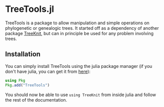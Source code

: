 # TreeTools.jl

TreeTools is a package to allow manipulation and simple operations on phylogenetic or genealogic trees. 
It started off as a dependency of another package [TreeKnit](https://github.com/PierreBarrat/TreeKnit.jl), but can in principle be used for any problem involving trees. 

## Installation

You can simply install TreeTools using the julia package manager (if you don't have julia, you can get it from [here](https://julialang.org/downloads/)): 
```julia
using Pkg
Pkg.add("TreeTools")
```
You should now be able to use `using TreeKnit` from inside julia and follow the rest of the documentation. 